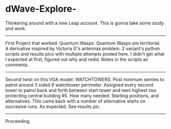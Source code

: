 # dWave-Explore-
Thinkering around with a new Leap account.
This is gonna take some study and work.

-----
First Project that worked:  Quantum Wasps. Quantum Wasps are territorial.  
A derivative inspired by Victoria G's antennas problem. 2 variant's python scripts and results pics 
with multiple attempts posted here. I didn't get what I expected at first, figured out why and redid.
Notes in the scripts as comments.

-------
Second twist on this VGA  model: WATCHTOWERS. Post minimum senties to patrol around 3 sided 9 watchtower perimeter. 
Assigned every second tower to patrol back and forth between start tower and next highest two
protecting central building #5. How many needed. Starting positions, and alternatives. 
This came back with a number of alternative starts on succesive runs. As expected. See results pic.

---------------




Proceeding.


